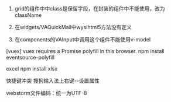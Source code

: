 1. grid的组件中中class是保留字段，在封装的组件中不能使用，改为className

2. 在widgets/VAQuickMail中wysihtml5方法没有定义

3. 在components的VAInput中调用这个组件不能使用v-model

[vuex] vuex requires a Promise polyfill in this browser.
npm install eventsource-polyfill

excel
npm install xlsx

快捷键冲突
搜狗输入法上右键--设置属性

webstorm文件编码：统一为UTF-8
